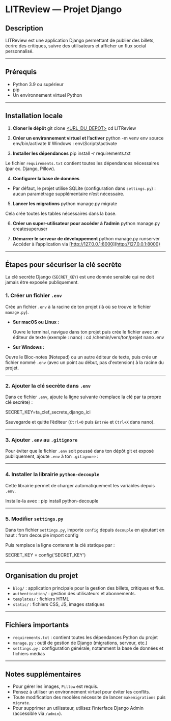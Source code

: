 # LITReview — Projet Django

## Description

LITReview est une application Django permettant de publier des billets, écrire des critiques, suivre des utilisateurs et afficher un flux social personnalisé.

---

## Prérequis

- Python 3.9 ou supérieur
- pip
- Un environnement virtuel Python

---

## Installation locale

1. **Cloner le dépôt**
git clone [<URL_DU_DEPOT>](https://github.com/Americanufo/Projet_9.git)
cd LITReview

2. **Créer un environnement virtuel et l’activer**
python -m venv env
source env/bin/activate # Windows : env\Scripts\activate

3. **Installer les dépendances**
pip install -r requirements.txt

Le fichier `requirements.txt` contient toutes les dépendances nécessaires (par ex. Django, Pillow).

4. **Configurer la base de données**
- Par défaut, le projet utilise SQLite (configuration dans `settings.py`) : aucun paramétrage supplémentaire n’est nécessaire.

5. **Lancer les migrations**
python manage.py migrate

Cela crée toutes les tables nécessaires dans la base.

6. **Créer un super-utilisateur pour accéder à l’admin**
python manage.py createsuperuser

7. **Démarrer le serveur de développement**
python manage.py runserver
Accéder à l’application via [http://127.0.0.1:8000](http://127.0.0.1:8000)

---

## Étapes pour sécuriser la clé secrète

La clé secrète Django (`SECRET_KEY`) est une donnée sensible qui ne doit jamais être exposée publiquement.

### 1. Créer un fichier `.env`

Crée un fichier `.env` à la racine de ton projet (là où se trouve le fichier `manage.py`).

- **Sur macOS ou Linux :**

  Ouvre le terminal, navigue dans ton projet puis crée le fichier avec un éditeur de texte (exemple : nano) :
  cd /chemin/vers/ton/projet
  nano .env

- **Sur Windows :**

Ouvre le Bloc-notes (Notepad) ou un autre éditeur de texte, puis crée un fichier nommé `.env` (avec un point au début, pas d'extension) à la racine du projet.

---

### 2. Ajouter la clé secrète dans `.env`

Dans ce fichier `.env`, ajoute la ligne suivante (remplace la clé par ta propre clé secrète) :

SECRET_KEY=ta_clef_secrete_django_ici

Sauvegarde et quitte l’éditeur (`Ctrl+O` puis `Entrée` et `Ctrl+X` dans nano).

---

### 3. Ajouter `.env` au `.gitignore`

Pour éviter que le fichier `.env` soit poussé dans ton dépôt git et exposé publiquement, ajoute `.env` à ton `.gitignore` :


---

### 4. Installer la librairie `python-decouple`

Cette librairie permet de charger automatiquement les variables depuis `.env`.

Installe-la avec :
pip install python-decouple

---

### 5. Modifier `settings.py`

Dans ton fichier `settings.py`, importe `config` depuis `decouple` en ajoutant en haut :
from decouple import config

Puis remplace la ligne contenant la clé statique par :

SECRET_KEY = config('SECRET_KEY')

---

## Organisation du projet

- `blog/` : application principale pour la gestion des billets, critiques et flux.
- `authentication/` : gestion des utilisateurs et abonnements.
- `templates/` : fichiers HTML
- `static/` : fichiers CSS, JS, images statiques

---
## Fichiers importants

- `requirements.txt` : contient toutes les dépendances Python du projet
- `manage.py` : outil de gestion de Django (migrations, serveur, etc.)
- `settings.py` : configuration générale, notamment la base de données et fichiers médias

---

## Notes supplémentaires

- Pour gérer les images, `Pillow` est requis.
- Pensez à utiliser un environnement virtuel pour éviter les conflits.
- Toute modification des modèles nécessite de lancer `makemigrations` puis `migrate`.
- Pour supprimer un utilisateur, utilisez l’interface Django Admin (accessible via `/admin`).



